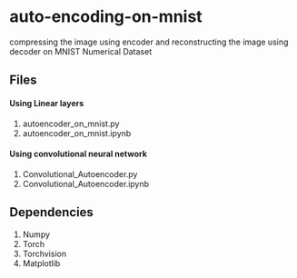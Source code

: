# auto-encoding-on-mnist
compressing the image using encoder and reconstructing the image using decoder on MNIST Numerical Dataset

## Files

#### Using Linear layers
1. autoencoder_on_mnist.py
2. autoencoder_on_mnist.ipynb

#### Using convolutional neural network
1. Convolutional_Autoencoder.py
2. Convolutional_Autoencoder.ipynb

## Dependencies
1. Numpy
2. Torch
3. Torchvision
4. Matplotlib
